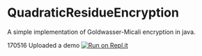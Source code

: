 # QuadraticResidueEncryption
A simple implementation of Goldwasser-Micali encryption in java.

170516 Uploaded a demo
[![Run on Repl.it](https://repl.it/badge/github/Chiyuki-Finn/QuadraticResidueEncryption)](https://repl.it/github/Chiyuki-Finn/QuadraticResidueEncryption)
